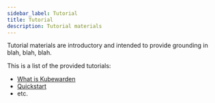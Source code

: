 ```yaml
---
sidebar_label: Tutorial
title: Tutorial
description: Tutorial materials
---
```


Tutorial materials are introductory and intended to provide grounding in blah, blah, blah.

This is a list of the provided tutorials:

- [What is Kubewarden](introduction.md)
- [Quickstart](quick-start.md)
- etc.